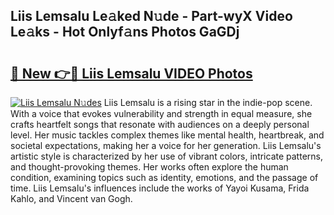 ## Liis Lemsalu Le𝚊ked N𝚞de - Part-wyX Video Le𝚊ks - Hot Onlyf𝚊ns Photos GaGDj

# <h2><a href="http://ab85646.deff.icu/?id=Liis+Lemsalu">🔗 New 👉🔴 Liis Lemsalu VIDEO Photos</a></h2>

[![Liis Lemsalu N𝚞des](https://i.imgur.com/rIISA9y.gif)](http://ab85646.deff.icu/?id=Liis+Lemsalu)
Liis Lemsalu is a rising star in the indie-pop scene. With a voice that evokes vulnerability and strength in equal measure, she crafts heartfelt songs that resonate with audiences on a deeply personal level. Her music tackles complex themes like mental health, heartbreak, and societal expectations, making her a voice for her generation. Liis Lemsalu's artistic style is characterized by her use of vibrant colors, intricate patterns, and thought-provoking themes. Her works often explore the human condition, examining topics such as identity, emotions, and the passage of time. Liis Lemsalu's influences include the works of Yayoi Kusama, Frida Kahlo, and Vincent van Gogh.
